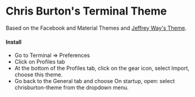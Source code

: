 # Chris Burton's Terminal Theme
Based on the Facebook and Material Themes and [Jeffrey Way's Theme](https://github.com/christopherburton/Jeffrey-Way-Theme).

#### Install

- Go to Terminal => Preferences
- Click on Profiles tab
- At the bottom of the Profiles tab, click on the gear icon, select Import, choose this theme.
- Go back to the General tab and choose On startup, open: select chrisburton-theme from the dropdown menu.
